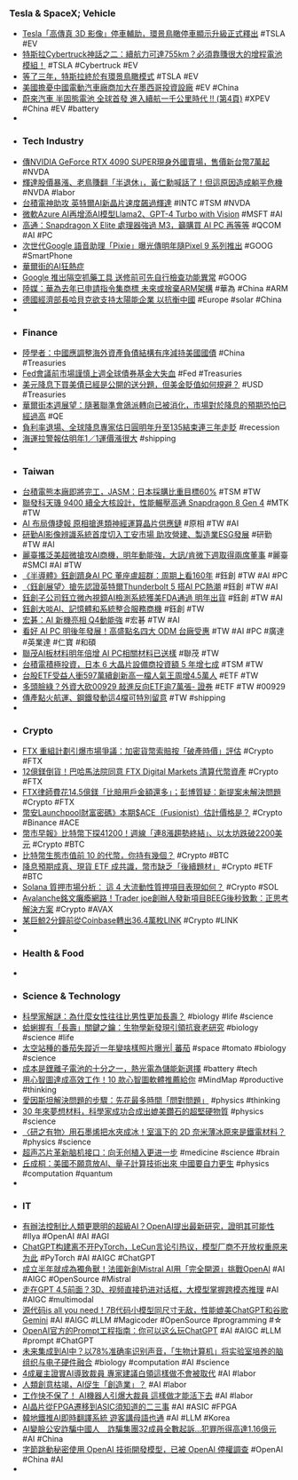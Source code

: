 ### Tesla & SpaceX; Vehicle
- [Tesla「高傳真 3D 影像」停車輔助，環景鳥瞰停車顯示升級正式釋出](https://www.kocpc.com.tw/archives/525392) #TSLA #EV
- [特斯拉Cybertruck神話之二：續航力可達755km？必須靠賺很大的增程電池模組！](https://www.moto7.net/2023/12/tesla-cybertruck-carlink-8.html) #TSLA #Cybertruck #EV
- [等了三年，特斯拉終於有環景鳥瞰模式](https://technews.tw/2023/12/18/tesla-birdseye-view-model/) #TSLA #EV
- [美國擔憂中國電動汽車廠商加大在墨西哥投資設廠](https://www.rfi.fr/tw/經貿/20231217-美國擔憂墨西哥吸引中國電動汽車工廠) #EV #China
- [蔚來汽車 半固態電池 全球首發 進入續航一千公里時代 !! (第4頁)](https://www.mobile01.com/topicdetail.php?f=619&t=6891208&p=4) #XPEV #China #EV #battery
-
- ### Tech Industry
- [傳NVIDIA GeForce RTX 4090 SUPER現身外國賣場，售價新台幣7萬起](https://www.4gamers.com.tw/news/detail/61680/nvidia-geforce-rtx-4090-super-shows-up-in-online-market) #NVDA
- [輝達股價暴漲、老鳥賺翻「半退休」，黃仁勳喊話了！但這原因造成躺平危機](https://www.bnext.com.tw/article/77825/nvidia-semi-retirement-mode) #NVDA #labor
- [台積電神助攻 英特爾AI新晶片速度飆過輝達](https://ec.ltn.com.tw/article/breakingnews/4524641) #INTC #TSM #NVDA
- [微軟Azure AI再增添AI模型Llama2、GPT-4 Turbo with Vision](https://www.ithome.com.tw/news/160381) #MSFT #AI
- [高通：Snapdragon X Elite 處理器強過 M3，籲購買 AI PC 再等等](https://technews.tw/2023/12/18/qualcomm-snapdragon-x-elite-processor-is-better-than-m3/) #QCOM #AI #PC
- [次世代Google 語音助理「Pixie」曝光傳明年隨Pixel 9 系列推出](https://www.eprice.com.tw/mobile/talk/4541/5805573/1/) #GOOG #SmartPhone
- [華爾街的AI狂熱症](https://m.cnyes.com/news/id/5412909)
- [Google 推出隔空抓藥工具 送修前可先自行檢查功能異常](https://m.eprice.com.tw/mobile/talk/4541/5805576/1) #GOOG
- [陸媒：華為去年已申請指令集商標 未來或捨棄ARM架構](https://m.cnyes.com/news/id/5413106) #華為 #China #ARM
- [德國經濟部長哈貝克欲支持太陽能企業 以抗衡中國](https://www.rfi.fr/tw/歐洲/20231217-經濟部長哈貝克欲支持德國太陽能企業-以抗衡中國) #Europe #solar #China
-
- ### Finance
- [陸學者：中國應調整海外資產負債結構有序減持美國國債](https://www.ctee.com.tw/news/20231218700857-430801) #China #Treasuries
- [Fed會議前市場謹慎上週全球債券基金大失血](https://www.moneydj.com/kmdj/news/newsviewer.aspx?a=efa29db1-5fa8-45ab-a6b6-4a6eaf2122a7) #Fed #Treasuries
- [美元降息下買美債已經是公開的送分題，但美金貶值如何規避？](https://fundhot.com/forum/美元降息下買美債已經是公開的送分題，但美金貶值如何規避？/11909) #USD #Treasuries
- [華爾街本週展望：隨著聯準會鴿派轉向已被消化，市場對於降息的預期恐怕已經過高](https://uanalyze.com.tw/articles/719834242) #QE
- [負利率退場、全球降息專家估日圓明年升至135結束連三年走貶](https://www.ctee.com.tw/news/20231218700938-430702) #recession
- [海運拉警報估明年1／1運價漲很大](https://www.ctee.com.tw/news/20231218700027-430503) #shipping
-
- ### Taiwan
- [台積電熊本廠即將完工，JASM：日本採購比重目標60%](https://technews.tw/2023/12/18/jasm-japan-purchasing-tsmc/) #TSM #TW
- [聯發科天璣 9400 續全大核設計，性能輾壓高通 Snapdragon 8 Gen 4](https://technews.tw/2023/12/18/mediatek-dimensity-9400-continues-full-core-design/) #MTK #TW
- [AI 布局傳捷報 原相搶進類神經運算晶片供應鏈](https://udn.com/news/story/7240/7648472) #原相 #TW #AI
- [研勤AI影像辨識系統首度切入工安市場 助攻營建、製造業ESG發展](https://hk.sports.yahoo.com/news/研勤ai影像辨識系統首度切入工安市場-助攻營建-製造業esg發展-021835742.html) #研勤 #TW #AI
- [麗臺攜泛美超微搶攻AI商機，明年動能強，大訊/肯微下週取得兩席董事](https://tw.stock.yahoo.com/news/麗臺攜泛美超微搶攻ai商機-明年動能強-大訊-肯微下週取得兩席董事-092209776.html) #麗臺 #SMCI #AI #TW
- [《半導體》鈺創躋身AI PC 董座盧超群：周期上看160年](https://tw.stock.yahoo.com/news/半導體-鈺創躋身ai-pc-董座盧超群-周期上看160年-053953238.html) #鈺創 #TW #AI #PC
- [〈鈺創展望〉搶先認證英特爾Thunderbolt 5 搭AI PC熱潮](https://amp-news.cnyes.com/news/id/5413127) #鈺創 #TW #AI
- [鈺創子公司鈺立微內視鏡AI檢測系統獲美FDA通過 明年出貨](https://udn.com/news/story/7240/7649251) #鈺創 #TW #AI
- [鈺創大啖AI、記憶體和系統整合服務商機](https://udn.com/news/story/7240/7649122) #鈺創 #TW
- [宏碁：AI 新機亮相 Q4動能強](https://ec.ltn.com.tw/article/breakingnews/4524088) #宏碁 #TW #AI
- [看好 AI PC 明後年發展！高盛點名四大 ODM 台廠受惠](https://finance.technews.tw/2023/12/18/positive-view/) #TW #AI #PC #廣達 #英業達 #仁寶 #和碩
- [聯茂AI板材料明年倍增 AI PC相關材料已送樣](https://m.moneydj.com/f1a.aspx?a=76a2a879-a896-40c5-bb64-0fa737bc33ff) #聯茂 #TW
- [台積電積極投資，日本 6 大晶片設備商投資額 5 年增七成](https://technews.tw/2023/12/18/investment-amount-of-japans-six-largest-chip-equipment-manufacturers/) #TSM #TW
- [台股ETF受益人衝597萬續創新高一檔人氣王周增4.5萬人](https://www.ctee.com.tw/news/20231218701021-430403) #ETF #TW
- [多頭臉綠？外資大砍00929 敲進反向ETF逾7萬張- 證券](https://www.ctee.com.tw/news/20231218701408-430201) #ETF #TW #00929
- [傳產點火航運、鋼鐵發動這4檔可特別留意](https://www.ctee.com.tw/news/20231218701342-430206) #TW #shipping
-
- ### Crypto
- [FTX 重組計劃引爆市場爭議：加密貨幣索賠按「破產時價」評估](https://abmedia.io/ftx-credit-against-revised-reorganization-plan) #Crypto #FTX
- [12億鎂倒貨！巴哈馬法院同意 FTX Digital Markets 清算代幣資產](https://www.blocktempo.com/bahamas-supreme-court-appoints-official-liquidator-of-ftx/) #Crypto #FTX
- [FTX律師費花14.5億鎂「比賠用戶金額還多」；彭博質疑：新提案未解決問題](https://www.blocktempo.com/ftxs-legal-fees-reach-1-45-billion-surpassing-funds-for-compensating-users/) #Crypto #FTX
- [幣安Launchpool財富密碼》本期$ACE（Fusionist）估計價格是？](https://www.blocktempo.com/binance-lauchpool-ace-token-fusionist/) #Crypto #Binance #ACE
- [幣市早報》比特幣下探41200！週線「連8漲趨勢終結」、以太坊跌破2200美元](https://www.blocktempo.com/bitcoin-8-week-upward-trend-ends/) #Crypto #BTC
- [比特幣生態市值前 10 的代幣，你持有幾個？](https://blockcast.it/2023/12/17/top-bitcoin-ecosystem-token/) #Crypto #BTC
- [降息預期成真、現貨 ETF 成共識，幣市缺乏「後續題材」](https://blockcast.it/2023/12/18/mica-research-weekly-1218/) #Crypto #ETF #BTC
- [Solana 質押市場分析： 這 4 大流動性質押項目表現如何？](https://blockcast.it/2023/12/17/liquid-staking-on-solana/) #Crypto #SOL
- [Avalanche銘文癱瘓網路！Trader joe創辦人發新項目BEEG後秒致歉：正思考解決方案](https://www.blocktempo.com/the-founder-of-trader-joe-is-also-crazy-about-avalanche-inscriptions/) #Crypto #AVAX
- [某巨鯨2分鐘前從Coinbase轉出36.4萬枚LINK](https://m.cnyes.com/news/id/5413412) #Crypto #LINK
-
- ### Health & Food
-
- ### Science & Technology
- [科學家解謎：為什麼女性往往比男性更加長壽？](https://www.gvm.com.tw/article/108432) #biology #life #science
- [蛤蜊握有「長壽」關鍵之鑰：生物學新發現引領抗衰老研究](https://tomorrowsci.com/master/knowinganimals/20231216_02/) #biology #science #life
- [太空站種的番茄失蹤近一年變啥樣照片曝光| 蕃茄](https://www.epochtimes.com/b5/23/12/16/n14137893.htm) #space #tomato #biology #science
- [成本是鋰離子電池的十分之一，熱光電為儲能新選擇](https://technews.tw/2023/12/18/fourth-power-thermophotovoltaic/) #battery #tech
- [用心智圖達成高效工作！10 款心智圖軟體推薦給你](https://www.cakeresume.com/resources/mind-map) #MindMap #productive #thinking
- [愛因斯坦解決問題的步驟：先花最多時間「問對問題」](https://www.cmmedia.com.tw/home/articles/44084) #physics #thinking
- [30 年來夢想材料，科學家成功合成出媲美鑽石的超堅硬物質](https://technews.tw/2023/12/18/carbon-nitride-hard-material-diamond/) #physics #science
- [〈研之有物〉用石墨烯把水夾成冰！室溫下的 2D 奈米薄冰原來是鐵電材料？](https://news.cnyes.com/news/id/5411302) #physics #science
- [超声芯片革新脑机接口：向无创植入更进一步](https://www.jiqizhixin.com/articles/2023-12-18-13) #medicine #science #brain
- [丘成桐：美國不願意放AI、量子計算技術出來 中國要自力更生](https://www.hk01.com/即時中國/972390/丘成桐-美國不願意放ai-量子計算技術出來-中國要自力更生) #physics #computation #quantum
-
- ### IT
- [有辦法控制比人類更聰明的超級AI？OpenAI提出最新研究，證明其可能性](https://www.ithome.com.tw/news/160363) #Ilya #OpenAI #AI #AGI
- [ChatGPT构建离不开PyTorch，LeCun言论引热议，模型厂商不开放权重原来为此](https://www.jiqizhixin.com/articles/2023-12-18-15) #PyTorch #AI #AIGC #ChatGPT
- [成立半年就成為獨角獸！法國新創Mistral AI用「完全開源」挑戰OpenAI](https://meet.bnext.com.tw/articles/view/50971?) #AI #AIGC #OpenSource #Mistral
- [走在GPT 4.5前面？3D、视频直接扔进对话框，大模型掌握跨模态推理](https://www.jiqizhixin.com/articles/2023-12-18-10) #AI #AIGC #multimodal
- [源代码is all you need！7B代码小模型同尺寸无敌，性能媲美ChatGPT和谷歌Gemini](https://www.jiqizhixin.com/articles/2023-12-18-9) #AI #AIGC #LLM #Magicoder #OpenSource #programming #☆
- [OpenAI官方的Prompt工程指南：你可以这么玩ChatGPT](https://www.jiqizhixin.com/articles/2023-12-18-17) #AI #AIGC #LLM #prompt #ChatGPT
- [未来集成到AI中？以78%准确率识别声音，「生物计算机」将实验室培养的脑组织与电子硬件融合](https://www.jiqizhixin.com/articles/2023-12-18-16) #biology #computation #AI #science
- [4成雇主證實AI導致裁員 專家建議白領這樣做不會被取代](https://www.worldjournal.com/wj/story/121266/7647974) #AI #labor
- [人類創意枯竭，AI促生「創造業」？](https://zh.cn.nikkei.com/columnviewpoint/column/54299-2023-12-18-05-00-12.html) #AI #labor
- [工作快不保了！ AI機器人引爆大裁員 這樣做才能活下去](https://tw.stock.yahoo.com/news/工作快不保了-ai機器人引爆大裁員-這樣做才能活下去-041000684.html) #AI #labor
- [AI晶片從FPGA遷移到ASIC須知道的二三事](https://www.eettaiwan.com/20231218nt31-moving-from-fpga-to-asic-for-your-ai-chip-here-s-what-you-should-know/) #AI #ASIC #FPGA
- [韓地鐵推AI即時翻譯系統 遊客講母語也通](https://news.tvbs.com.tw/world/2339405) #AI #LLM #Korea
- [AI變臉公安詐騙中國人　詐騙集團32成員全數起訴…犯罪所得高達1.16億元](https://www.ctwant.com/article/305223) #AI #China
- [字節跳動秘密使用 OpenAI 技術開發模型，已被 OpenAI 停權調查](https://technews.tw/2023/12/18/bytedance-used-openai-api-for-its-own-llm/) #OpenAI #China #AI
-